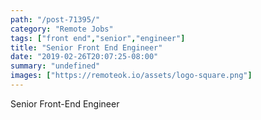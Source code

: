 ```yaml
---
path: "/post-71395/"
category: "Remote Jobs"
tags: ["front end","senior","engineer"]
title: "Senior Front End Engineer"
date: "2019-02-26T20:07:25-08:00"
summary: "undefined"
images: ["https://remoteok.io/assets/logo-square.png"]
---
```


Senior Front-End Engineer

